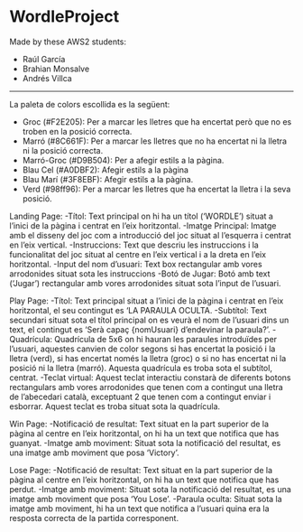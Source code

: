 # WordleProject
Made by these AWS2 students:
- Raúl García
- Brahian Monsalve
- Andrés Villca
-----------------------------------------------------------------------------------------------------------------------------------------------------------------------

La paleta de colors escollida es la següent:
-	Groc (#F2E205): Per a marcar les lletres que ha encertat però que no es troben en la posició correcta.
-	Marró (#8C661F): Per a marcar les lletres que no ha encertat ni la lletra ni la posició correcta.
-	Marró-Groc (#D9B504): Per a afegir estils a la pàgina.
-	Blau Cel (#A0DBF2): Afegir estils a la pàgina
-	Blau Marí (#3F8EBF): Afegir estils a la pàgina.
-	Verd (#98ff96): Per a marcar les lletres que ha encertat la lletra i la seva posició.

Landing Page: 
-Títol: Text principal on hi ha un títol (‘WORDLE’) situat a l’inici de la pàgina i centrat en l’eix horitzontal.
-Imatge Principal: Imatge amb el disseny del joc com a introducció del joc situat al l’esquerra i centrat en l’eix vertical.
-Instruccions: Text que descriu les instruccions i la funcionalitat del joc situat al centre en l’eix vertical i a la dreta en l’eix horitzontal.
-Input del nom d’usuari: Text box rectangular amb vores arrodonides situat sota les instruccions
-Botó de Jugar: Botó amb text (‘Jugar’) rectangular amb vores arrodonides situat sota l’input de l’usuari.

Play Page:
-Títol: Text principal situat a l’inici de la pàgina i centrat en l’eix horitzontal, el seu contingut es ‘LA PARAULA OCULTA.
-Subtítol: Text secundari situat sota el títol principal on es veurà el nom de l’usuari dins un text, el contingut es ‘Serà capaç {nomUsuari} d’endevinar la paraula?’.
-Quadrícula: Quadrícula de 5x6 on hi hauran les paraules introduïdes per l’usuari, aquestes canvien de color segons si has encertat la posició i la lletra (verd), si has encertat només la lletra (groc) o si no has encertat ni la posició ni la lletra (marró). Aquesta quadrícula es troba sota el subtítol, centrat.
-Teclat virtual: Aquest teclat interactiu constarà de diferents botons rectangulars amb vores arrodonides que tenen com a contingut una lletra de l’abecedari català, exceptuant 2 que tenen com a contingut enviar i esborrar. Aquest teclat es troba situat sota la quadrícula.

Win Page:
-Notificació de resultat: Text situat en la part superior de la pàgina al centre en l’eix horitzontal, on hi ha un text que notifica que has guanyat.
-Imatge amb moviment: Situat sota la notificació del resultat, es una imatge amb moviment que posa ‘Victory’.

Lose Page:
-Notificació de resultat: Text situat en la part superior de la pàgina al centre en l’eix horitzontal, on hi ha un text que notifica que has perdut.
-Imatge amb moviment: Situat sota la notificació del resultat, es una imatge amb moviment que posa ‘You Lose’.
-Paraula oculta: Situat sota la imatge amb moviment, hi ha un text que notifica a l’usuari quina era la resposta correcta de la partida corresponent.


